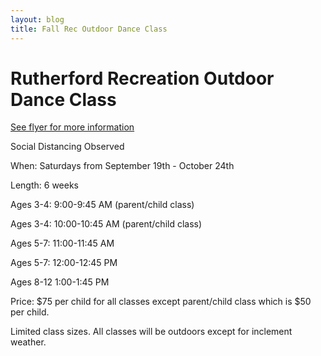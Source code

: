 ```yaml
---
layout: blog
title: Fall Rec Outdoor Dance Class
---
```



# Rutherford Recreation Outdoor Dance Class

[See flyer for more information](https://storage.googleapis.com/static.rutherford-nj.com/recreation/fall-2020/Dance%20Flyer-Fall%202020.docx.pdf)

Social Distancing Observed

When: Saturdays from September 19th - October 24th

Length: 6 weeks

Ages 3-4: 9:00-9:45 AM (parent/child class)

Ages 3-4: 10:00-10:45 AM (parent/child class)

Ages 5-7: 11:00-11:45 AM

Ages 5-7: 12:00-12:45 PM

Ages 8-12 1:00-1:45 PM

Price: $75 per child for all classes except parent/child class which is $50 per child.

Limited class sizes. All classes will be outdoors except for inclement weather. 
